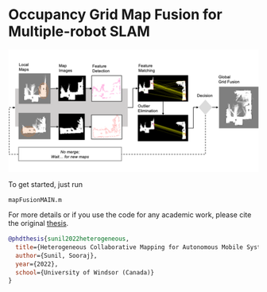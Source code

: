 # Occupancy Grid Map Fusion for Multiple-robot SLAM

![Overview](Resources/overview.png)

To get started, just run
```
mapFusionMAIN.m
```

For more details or if you use the code for any academic work, please cite the original [thesis](https://scholar.uwindsor.ca/etd/8790/).

```bibtex
@phdthesis{sunil2022heterogeneous,
  title={Heterogeneous Collaborative Mapping for Autonomous Mobile Systems},
  author={Sunil, Sooraj},
  year={2022},
  school={University of Windsor (Canada)}
}
```
